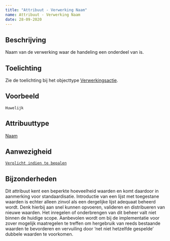 ```yaml
---
title: "Attribuut - Verwerking Naam"
name: Attribuut - Verwerking Naam
date: 28-09-2020
---
```


## Beschrijving
Naam van de verwerking waar de handeling een onderdeel van is.

## Toelichting
Zie de toelichting bij het objecttype [Verwerkingsactie](../objecttypen/Verwerkingsactie.md).

## Voorbeeld
`Huwelijk`

## Attribuuttype
[Naam](../attribuuttypen/Naam.md)

## Aanwezigheid
[`Verplicht indien te bepalen`](../../gegevenswoordenboek/readme.md#bijzondere-meta-attributen)

## Bijzonderheden
Dit attribuut kent een beperkte hoeveelheid waarden en komt daardoor in aanmerking voor standaardisatie. Introductie van een lijst met toegestane waarden is echter alleen zinvol als een dergelijke lijst adequaat beheerd wordt. Denk hierbij aan snel kunnen opvoeren, valideren en distribueren van nieuwe waarden. Het inregelen of onderbrengen van dit beheer valt niet binnen de huidige scope. Aanbevolen wordt om bij de implementatie voor zover mogelijk maatregelen te treffen om hergebruik van reeds bestaande waarden te bevorderen en vervuiling door ‘net niet hetzelfde gespelde’ dubbele waarden te voorkomen.
